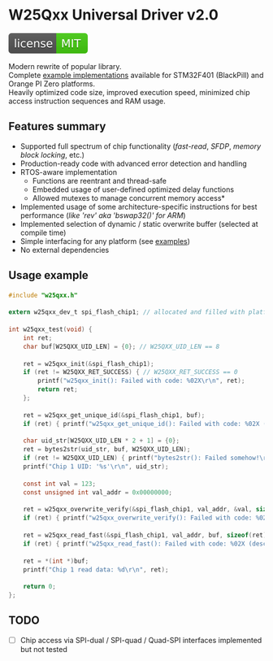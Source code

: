 # W25Qxx Universal Driver v2.0

[![License](./img/license_bage_MIT.svg)](./LICENSE)
<!--[![License](https://img.shields.io/badge/license-MIT-brightgreen.svg)](./LICENSE)-->

Modern rewrite of popular library.<br/>
Complete [example implementations](./examples) available for STM32F401 (BlackPill) and Orange PI Zero platforms.  
Heavily optimized code size, improved execution speed, minimized chip access instruction sequences and RAM usage.

## Features summary

- Supported full spectrum of chip functionality (_fast-read_, _SFDP_, _memory block locking_, etc.)
- Production-ready code with advanced error detection and handling 
- RTOS-aware implementation 
    - Functions are reentrant and thread-safe
    - Embedded usage of user-defined optimized delay functions
    - Allowed mutexes to manage concurrent memory access*
- Implemented usage of some architecture-specific instructions for best performance (_like 'rev' aka 'bswap32()' for ARM_)
- Implemented selection of dynamic / static overwrite buffer (selected at compile time)
- Simple interfacing for any platform (see [examples](./examples))
- No external dependencies

## Usage example

``` C
#include "w25qxx.h"

extern w25qxx_dev_t spi_flash_chip1; // allocated and filled with platform-specific calls and chip-specific bindings  elsewhere

int w25qxx_test(void) {
    int ret;
    char buf[W25QXX_UID_LEN] = {0}; // W25QXX_UID_LEN == 8
    
    ret = w25qxx_init(&spi_flash_chip1);
    if (ret != W25QXX_RET_SUCCESS) { // W25QXX_RET_SUCCESS == 0 
        printf("w25qxx_init(): Failed with code: %02X\r\n", ret); 
        return ret; 
    };

    ret = w25qxx_get_unique_id(&spi_flash_chip1, buf);
    if (ret) { printf("w25qxx_get_unique_id(): Failed with code: %02X (desc: '%s')\r\n", ret, w25qxx_ret2str(ret)); return ret; };

    char uid_str[W25QXX_UID_LEN * 2 + 1] = {0};
    ret = bytes2str(uid_str, buf, W25QXX_UID_LEN);
    if (ret != W25QXX_UID_LEN) { printf("bytes2str(): Failed somehow!\r\n"); return 1; };
    printf("Chip 1 UID: '%s'\r\n", uid_str);

    const int val = 123;
    const unsigned int val_addr = 0x00000000;
    
    ret = w25qxx_overwrite_verify(&spi_flash_chip1, val_addr, &val, sizeof(val));
    if (ret) { printf("w25qxx_overwrite_verify(): Failed with code: %02X (desc: '%s')\r\n", ret, w25qxx_ret2str(ret));  return ret; };

    ret = w25qxx_read_fast(&spi_flash_chip1, val_addr, buf, sizeof(ret));
    if (ret) { printf("w25qxx_read_fast(): Failed with code: %02X (desc: '%s')\r\n", ret, w25qxx_ret2str(ret));  return ret; };

    ret = *(int *)buf;
    printf("Chip 1 read data: %d\r\n", ret);

    return 0;
};

```

## TODO

- [ ] Chip access via SPI-dual / SPI-quad / Quad-SPI interfaces implemented but not tested


